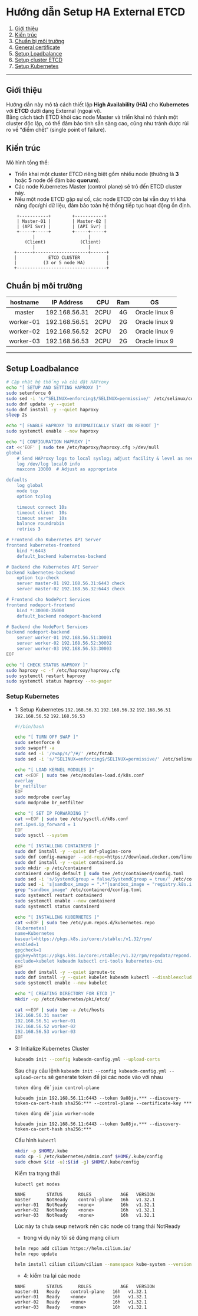 # Hướng dẫn Setup HA External ETCD

<!-- Mục lục -->
1. [Giới thiệu](#giới-thiệu)
2. [Kiến trúc](#kiến-trúc)
3. [Chuẩn bị môi trường](#chuẩn-bị-môi-trường)
4. [General certificate](#chuẩn-bị-môi-trường)
5. [Setup Loadbalance](#setup-loadbalance)
6. [Setup cluster ETCD](#setup-and-config-cluster-etcd)
7. [Setup Kubernetes](#setup-kubernetes)

---

## Giới thiệu

Hướng dẫn này mô tả cách thiết lập **High Availability (HA)** cho **Kubernetes** với **ETCD** dưới dạng External (ngoại vi).  
Bằng cách tách ETCD khỏi các node Master và triển khai nó thành một cluster độc lập, có thể đảm bảo tính sẵn sàng cao, cũng như tránh được rủi ro về “điểm chết” (single point of failure).

## Kiến trúc

Mô hình tổng thể:

- Triển khai một cluster ETCD riêng biệt gồm nhiều node (thường là **3** hoặc **5** node để đảm bảo **quorum**).
- Các node Kubernetes Master (control plane) sẽ trỏ đến ETCD cluster này.
- Nếu một node ETCD gặp sự cố, các node ETCD còn lại vẫn duy trì khả năng đọc/ghi dữ liệu, đảm bảo toàn hệ thống tiếp tục hoạt động ổn định.

```plaintex
    +-----------+        +-----------+
    | Master-01 |        | Master-02 |
    | (API Svr) |        | (API Svr) |
    +-----+-----+        +-----+-----+
          |                    |
       (Client)             (Client)
          |                    |
   +------+--------------------+------+
   |            ETCD CLUSTER          |
   |          (3 or 5 node HA)        |
   +----------------------------------+
```

## Chuẩn bị môi trường

|   hostname   |   IP Address  |   CPU  |  Ram   |       OS       |
|:------------:|:-------------:|:------:|:------:|:--------------:|
| master       | 192.168.56.31 |  2CPU  |   4G   | Oracle linux 9 |
| worker-01    | 192.168.56.51 |  2CPU  |   2G   | Oracle linux 9 |
| worker-02    | 192.168.56.52 |  2CPU  |   2G   | Oracle linux 9 |
| worker-03    | 192.168.56.53 |  2CPU  |   2G   | Oracle linux 9 |

---

## Setup Loadbalance

  ```bash
  # Cập nhật hệ thống và cài đặt HAProxy
  echo "[ SETUP AND SETTING HAPROXY ]"
  sudo setenforce 0
  sudo sed -i 's/^SELINUX=enforcing$/SELINUX=permissive/' /etc/selinux/config
  sudo dnf update -y --quiet
  sudo dnf install -y --quiet haproxy
  sleep 2s

  echo "[ ENABLE HAPROXY TO AUTOMATICALLY START ON REBOOT ]"
  sudo systemctl enable --now haproxy

  echo "[ CONFIGURATION HAPROXY ]" 
  cat <<'EOF' | sudo tee /etc/haproxy/haproxy.cfg >/dev/null
  global
      # Send HAProxy logs to local syslog; adjust facility & level as needed
      log /dev/log local0 info
      maxconn 10000  # Adjust as appropriate

  defaults
      log global
      mode tcp
      option tcplog

      timeout connect 10s
      timeout client  10s
      timeout server  10s
      balance roundrobin
      retries 3

  # Frontend cho Kubernetes API Server
  frontend kubernetes-frontend
      bind *:6443
      default_backend kubernetes-backend

  # Backend cho Kubernetes API Server
  backend kubernetes-backend
      option tcp-check
      server master-01 192.168.56.31:6443 check
      server master-02 192.168.56.32:6443 check

  # Frontend cho NodePort Services
  frontend nodeport-frontend
      bind *:30000-35000
      default_backend nodeport-backend

  # Backend cho NodePort Services
  backend nodeport-backend
      server worker-01 192.168.56.51:30001
      server worker-02 192.168.56.52:30002
      server worker-03 192.168.56.53:30003
  EOF

  echo "[ CHECK STATUS HAPROXY ]" 
  sudo haproxy -c -f /etc/haproxy/haproxy.cfg
  sudo systemctl restart haproxy
  sudo systemctl status haproxy --no-pager
  ```

### Setup Kubernetes

- 1: Setup Kubernetes `192.168.56.31` `192.168.56.32` `192.168.56.51` `192.168.56.52` `192.168.56.53`

  ```bash
  #!/bin/bash

  echo "[ TURN OFF SWAP ]"
  sudo setenforce 0
  sudo swapoff -a
  sudo sed -i '/swap/s/^/#/' /etc/fstab
  sudo sed -i 's/^SELINUX=enforcing$/SELINUX=permissive/' /etc/selinux/config

  echo "[ LOAD KERNEL MODULES ]"
  cat <<EOF | sudo tee /etc/modules-load.d/k8s.conf
  overlay
  br_netfilter
  EOF
  sudo modprobe overlay
  sudo modprobe br_netfilter

  echo "[ SET IP FORWARDING ]"
  cat <<EOF | sudo tee /etc/sysctl.d/k8s.conf
  net.ipv4.ip_forward = 1
  EOF
  sudo sysctl --system

  echo "[ INSTALLING CONTAINERD ]"
  sudo dnf install -y --quiet dnf-plugins-core
  sudo dnf config-manager --add-repo=https://download.docker.com/linux/centos/docker-ce.repo
  sudo dnf install -y --quiet containerd.io
  sudo mkdir -p /etc/containerd
  containerd config default | sudo tee /etc/containerd/config.toml
  sudo sed -i 's/SystemdCgroup = false/SystemdCgroup = true/' /etc/containerd/config.toml
  sudo sed -i 's|sandbox_image = ".*"|sandbox_image = "registry.k8s.io/pause:3.10"|' /etc/containerd/config.toml
  grep "sandbox_image" /etc/containerd/config.toml
  sudo systemctl restart containerd
  sudo systemctl enable --now containerd
  sudo systemctl status containerd

  echo "[ INSTALLING KUBERNETES ]"
  cat <<EOF | sudo tee /etc/yum.repos.d/kubernetes.repo
  [kubernetes]
  name=Kubernetes
  baseurl=https://pkgs.k8s.io/core:/stable:/v1.32/rpm/
  enabled=1
  gpgcheck=1
  gpgkey=https://pkgs.k8s.io/core:/stable:/v1.32/rpm/repodata/repomd.xml.key
  exclude=kubelet kubeadm kubectl cri-tools kubernetes-cni
  EOF
  sudo dnf install -y --quiet iproute-tc
  sudo dnf install -y --quiet kubelet kubeadm kubectl --disableexcludes=kubernetes
  sudo systemctl enable --now kubelet

  echo "[ CREATING DIRECTORY FOR ETCD ]"
  mkdir -vp /etcd/kubernetes/pki/etcd/

  cat <<EOF | sudo tee -a /etc/hosts
  192.168.56.31 master
  192.168.56.51 worker-01
  192.168.56.52 worker-02
  192.168.56.53 worker-03
  EOF
  ```

- 3: Initialize Kubernetes Cluster

  ```bash
  kubeadm init --config kubeadm-config.yml --upload-certs
  ```
  
  Sau chạy câu lệnh `kubeadm init --config kubeadm-config.yml --upload-certs` sẽ generate token để joi các node vào với nhau

  ```plaintex
  token dùng để join control-plane

  kubeadm join 192.168.56.11:6443 --token 9a08jv.*** --discovery-token-ca-cert-hash sha256:*** --control-plane --certificate-key ***

  token dùng để join worker-node

  kubeadm join 192.168.56.11:6443 --token 9a08jv.*** --discovery-token-ca-cert-hash sha256:***
  ```

  Cấu hình `kubectl`

  ```bash
  mkdir -p $HOME/.kube
  sudo cp -i /etc/kubernetes/admin.conf $HOME/.kube/config
  sudo chown $(id -u):$(id -g) $HOME/.kube/config
  ```

  Kiểm tra trạng thái

  ```plaintex
  kubectl get nodes

  NAME        STATUS      ROLES           AGE   VERSION
  master      NotReady    control-plane   16h   v1.32.1
  worker-01   NotReady    <none>          16h   v1.32.1
  worker-02   NotReady    <none>          16h   v1.32.1
  worker-03   NotReady    <none>          16h   v1.32.1
  ```

  Lúc này ta chưa seup network nên các node có trạng thái NotReady
  - trong ví dụ này tôi sẽ dùng mạng cilium

  ``` bash
  helm repo add cilium https://helm.cilium.io/
  helm repo update

  helm install cilium cilium/cilium --namespace kube-system --version 1.17.0
  ```

  - 4: kiểm tra lại các node

  ```plaintex
  NAME        STATUS      ROLES           AGE   VERSION
  master-01   Ready    control-plane   16h   v1.32.1
  worker-01   Ready    <none>          16h   v1.32.1
  worker-02   Ready    <none>          16h   v1.32.1
  worker-03   Ready    <none>          16h   v1.32.1
  ```
